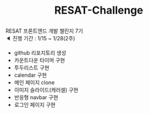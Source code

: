 # <p align="center">RESAT-Challenge</p>
RESAT 프론트엔드 개발 챌린지 7기<br>
🔈 진행 기간 : 1/15 ~ 1/28(2주)

- github 리포지토리 생성
- 카운트다운 타이머 구현
- 투두리스트 구현
- calendar 구현
- 메인 페이지 clone
- 이미지 슬라이드(캐러셀) 구현
- 반응형 navbar 구현
- 로그인 페이지 구현
